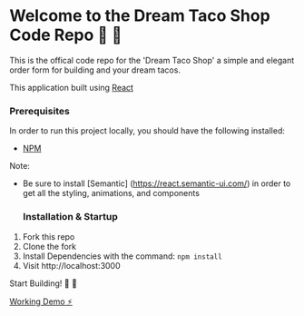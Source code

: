# Welcome to the Dream Taco Shop Code Repo :rainbow: :taco:

This is the offical code repo for the 'Dream Taco Shop' a simple and elegant order form for building and your dream tacos.

This application built using [React](https://reactjs.org/)
  
  ### Prerequisites
In order to run this project locally, you should have the following installed:

- [NPM](https://www.npmjs.com/)

Note:
- Be sure to install [Semantic] (https://react.semantic-ui.com/) in order to get all the styling, animations, and components
  
  ### Installation & Startup
1) Fork this repo
2) Clone the fork
3) Install Dependencies with the command: `npm install`
4) Visit http://localhost:3000

Start Building! :rainbow: :taco:

[Working Demo ⚡️](https://stackblitz.com/edit/taco-order-form-fw7dpe)

